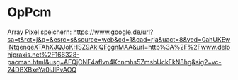 # OpPcm

Array Pixel speichern:
https://www.google.de/url?sa=t&rct=j&q=&esrc=s&source=web&cd=1&cad=rja&uact=8&ved=0ahUKEwiNtqenqeXTAhXJQJoKHSZ9AkIQFggnMAA&url=http%3A%2F%2Fwww.delphipraxis.net%2F166328-pacman.html&usg=AFQjCNF4aflvn4Kcnmhs5ZmsbUckFkN8hg&sig2=vc-24DBXBxeYa0iJlPvAOQ


